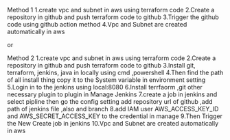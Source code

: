 Method 1
1.create vpc and subnet in aws using terraform code
2.Create a repository in github and push terraform code to github
3.Trigger the github code using github action method
4.Vpc and Subnet are created automatically in aws 

or
 
Method 2
1.create vpc and subnet in aws using terraform code
2.Create a repository in github and push terraform code to github
3.Install git, terraform, jenkins, java in locally using cmd ,powershell
4.Then find the path of all install thing copy it to the System variable in environment setting
5.Login in to the jenkins using local:8080
6.Install terrfaorm ,git other necessary plugin to plugin in Manage Jenkins 
7.create a job in jenkins and select pipline then go the config setting add repository url of github ,add path of jenkins file ,also and branch 
8.add IAM user AWS_ACCESS_KEY_ID and AWS_SECRET_ACCESS_KEY to the credential in manage
9.Then Trigger the New Create job in jenkins
10.Vpc and Subnet are created automatically in aws

